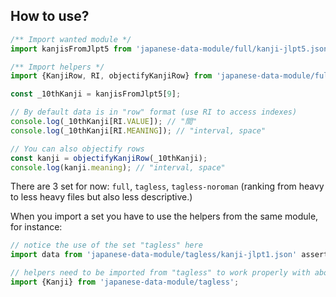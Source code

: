 ## How to use?

```javascript
/** Import wanted module */
import kanjisFromJlpt5 from 'japanese-data-module/full/kanji-jlpt5.json' assert {type: 'json'};

/** Import helpers */
import {KanjiRow, RI, objectifyKanjiRow} from 'japanese-data-module/full';

const _10thKanji = kanjisFromJlpt5[9];

// By default data is in "row" format (use RI to access indexes)
console.log(_10thKanji[RI.VALUE]); // "間"
console.log(_10thKanji[RI.MEANING]); // "interval, space"

// You can also objectify rows
const kanji = objectifyKanjiRow(_10thKanji);
console.log(kanji.meaning); // "interval, space"
```

There are 3 set for now: `full`, `tagless`, `tagless-noroman` (ranking from heavy to less heavy files but also less descriptive.)

When you import a set you have to use the helpers from the same module, for instance:

```javascript
// notice the use of the set "tagless" here
import data from 'japanese-data-module/tagless/kanji-jlpt1.json' assert {type: 'json'};

// helpers need to be imported from "tagless" to work properly with above data.
import {Kanji} from 'japanese-data-module/tagless';
```
